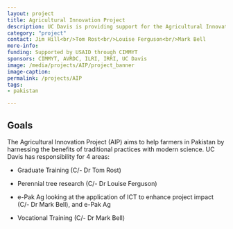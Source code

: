```yaml
---
layout: project
title: Agricultural Innovation Project
description: UC Davis is providing support for the Agricultural Innovation Project, a 5-year USAID-funded program managed by the International Maize & Wheat Improvement Center (CIMMYT), the International Livestock Research Institute (ILRI), the International Rice Research Institute, and the World Vegetable Center (AVDRC).
category: "project"
contact: Jim Hill<br/>Tom Rost<br/>Louise Ferguson<br/>Mark Bell
more-info:
funding: Supported by USAID through CIMMYT
sponsors: CIMMYT, AVRDC, ILRI, IRRI, UC Davis
image: /media/projects/AIP/project_banner
image-caption:
permalink: /projects/AIP
tags:
- pakistan

---
```



<h2>Goals</h2>

<p>The Agricultural Innovation Project (AIP) aims to help farmers in Pakistan by harnessing the benefits of traditional practices with modern science. UC Davis has responsibility for 4 areas:</p>

* Graduate Training (C/- Dr Tom Rost)

* Perennial tree research (C/- Dr Louise Ferguson)

* e-Pak Ag looking at the application of ICT to enhance project impact (C/- Dr Mark Bell), and e-Pak&nbsp;Ag

* Vocational Training (C/- Dr Mark Bell)
